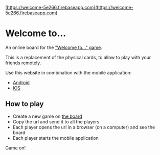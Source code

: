 [https://welcome-5e266.firebaseapp.com](https://welcome-5e266.firebaseapp.com)

# Welcome to...

An online board for the ["Welcome to..." game](https://www.kickstarter.com/projects/deepwatergames/welcome-to-second-printing-new-neighborhood-expans).

This is a replacement of the physical cards, to allow to play with your friends remotely.

Use this website in combination with the mobile application:

- [Android](https://play.google.com/store/apps/details?id=com.bluecocker.welcome&hl=en)
- [iOS](https://apps.apple.com/fr/app/welcome-to-your-perfect-place/id1358077007)

## How to play

- Create a new game on [the board](https://welcome-5e266.firebaseapp.com)
- Copy the url and send it to all the players
- Each player opens the url in a browser (on a computer) and see the board
- Each player starts the mobile application

Game on!

